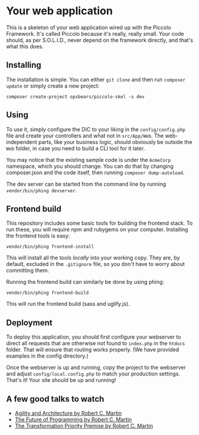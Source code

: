 # Your web application

This is a skeleton of your web application wired up with the Piccolo Framework. It's called Piccolo because it's 
really, really small. Your code should, as per S.O.L.I.D., never depend on the framework directly, and that's what 
this does.

## Installing

The installation is simple. You can either `git clone` and then run `composer update` or simply create a new project:

```
composer create-project opsbears/piccolo-skel -s dev
```

## Using

To use it, simply configure the DIC to your liking in the `config/config.php` file and create your controllers and 
what not in `src/App/Web`. The web-independent parts, like your business logic, should obviously be outside the `Web`
folder, in case you need to build a CLI tool for it later.

You may notice that the existing sample code is under the `AcmeCorp` namespace, which you should change. You can do 
that by changing composer.json and the code itself, then running `composer dump-autoload`.

The dev server can be started from the command line by running `vendor/bin/phing devserver`.

## Frontend build

This repository includes some basic tools for building the frontend stack. To run these, you will require npm and 
rubygems on your computer. Installing the frontend tools is easy:

```
vendor/bin/phing frontend-install
```

This will install all the tools *locally* into your working copy. They are, by default, excluded in the `.gitignore`
file, so you don't have to worry about committing them.

Running the frontend build can similarly be done by using phing:

```
vendor/bin/phing frontend-build
```

This will run the frontend build (sass and uglify.js).

## Deployment

To deploy this application, you should first configure your webserver to direct all requests that are otherwise not 
found to `index.php` in the `htdocs` folder. That will ensure that routing works properly. (We have provided examples
in the config directory.)

Once the webserver is up and running, copy the project to the webserver and adjust `config/local.config.php` to match
your production settings. That's it! Your site should be up and running! 

## A few good talks to watch

- [Agility and Architecture by Robert C. Martin](https://www.youtube.com/watch?v=0oGpWmS0aYQ)
- [The Future of Programming by Robert C. Martin](https://www.youtube.com/watch?v=9Xy3QC7yxJw)
- [The Transformation Priority Premise by Robert C. Martin](https://www.youtube.com/watch?v=B93QezwTQpI)
